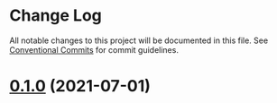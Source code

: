 # Change Log

All notable changes to this project will be documented in this file.
See [Conventional Commits](https://conventionalcommits.org) for commit guidelines.

# [0.1.0](https://github.com/suncoinchain/suncoin-toolkit/tree/master/packages/suncoin-uikit/compare/@suncoin/uikit@0.1.0) (2021-07-01)
